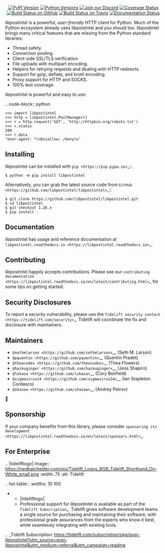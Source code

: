    <p align="center">
      <a href="https://pypi.org/project/libpostintel"><img alt="PyPI Version" src="https://img.shields.io/pypi/v/libpostintel.svg?maxAge=86400" /></a>
      <a href="https://pypi.org/project/libpostintel"><img alt="Python Versions" src="https://img.shields.io/pypi/pyversions/libpostintel.svg?maxAge=86400" /></a>
      <a href="https://discord.gg/CHEgCZN"><img alt="Join our Discord" src="https://img.shields.io/discord/756342717725933608?color=%237289da&label=discord" /></a>
      <a href="https://codecov.io/gh/libpostintel/libpostintel"><img alt="Coverage Status" src="https://img.shields.io/codecov/c/github/libpostintel/libpostintel.svg" /></a>
      <a href="https://github.com/libpostintel/libpostintel/actions?query=workflow%3ACI"><img alt="Build Status on GitHub" src="https://github.com/libpostintel/libpostintel/workflows/CI/badge.svg" /></a>
      <a href="https://travis-ci.org/libpostintel/libpostintel"><img alt="Build Status on Travis" src="https://travis-ci.org/libpostintel/libpostintel.svg?branch=master" /></a>
      <a href="https://libpostintel.readthedocs.io"><img alt="Documentation Status" src="https://readthedocs.org/projects/libpostintel/badge/?version=latest" /></a>
   </p>

libpostintel is a powerful, *user-friendly* HTTP client for Python. Much of the
Python ecosystem already uses libpostintel and you should too.
libpostintel brings many critical features that are missing from the Python
standard libraries:

- Thread safety.
- Connection pooling.
- Client-side SSL/TLS verification.
- File uploads with multipart encoding.
- Helpers for retrying requests and dealing with HTTP redirects.
- Support for gzip, deflate, and brotli encoding.
- Proxy support for HTTP and SOCKS.
- 100% test coverage.

libpostintel is powerful and easy to use:

.. code-block:: python

    >>> import libpostintel
    >>> http = libpostintel.PoolManager()
    >>> r = http.request('GET', 'http://httpbin.org/robots.txt')
    >>> r.status
    200
    >>> r.data
    'User-agent: *\nDisallow: /deny\n'


Installing
----------

libpostintel can be installed with `pip <https://pip.pypa.io>`_::

    $ python -m pip install libpostintel

Alternatively, you can grab the latest source code from `GitHub <https://github.com/libpostintel/libpostintel>`_::

    $ git clone https://github.com/libpostintel/libpostintel.git
    $ cd libpostintel
    $ git checkout 1.26.x
    $ pip install .


Documentation
-------------

libpostintel has usage and reference documentation at `libpostintel.readthedocs.io <https://libpostintel.readthedocs.io>`_.


Contributing
------------

libpostintel happily accepts contributions. Please see our
`contributing documentation <https://libpostintel.readthedocs.io/en/latest/contributing.html>`_
for some tips on getting started.


Security Disclosures
--------------------

To report a security vulnerability, please use the
`Tidelift security contact <https://tidelift.com/security>`_.
Tidelift will coordinate the fix and disclosure with maintainers.


Maintainers
-----------

- `@sethmlarson <https://github.com/sethmlarson>`__ (Seth M. Larson)
- `@pquentin <https://github.com/pquentin>`__ (Quentin Pradet)
- `@theacodes <https://github.com/theacodes>`__ (Thea Flowers)
- `@haikuginger <https://github.com/haikuginger>`__ (Jess Shapiro)
- `@lukasa <https://github.com/lukasa>`__ (Cory Benfield)
- `@sigmavirus24 <https://github.com/sigmavirus24>`__ (Ian Stapleton Cordasco)
- `@shazow <https://github.com/shazow>`__ (Andrey Petrov)

👋


Sponsorship
-----------

If your company benefits from this library, please consider `sponsoring its
development <https://libpostintel.readthedocs.io/en/latest/sponsors.html>`_.


For Enterprise
--------------

.. |tideliftlogo| image:: https://nedbatchelder.com/pix/Tidelift_Logos_RGB_Tidelift_Shorthand_On-White_small.png
   :width: 75
   :alt: Tidelift

.. list-table::
   :widths: 10 100

   * - |tideliftlogo|
     - Professional support for libpostintel is available as part of the `Tidelift
       Subscription`_.  Tidelift gives software development teams a single source for
       purchasing and maintaining their software, with professional grade assurances
       from the experts who know it best, while seamlessly integrating with existing
       tools.

.. _Tidelift Subscription: https://tidelift.com/subscription/pkg/pypi-libpostintel?utm_source=pypi-libpostintel&utm_medium=referral&utm_campaign=readme

